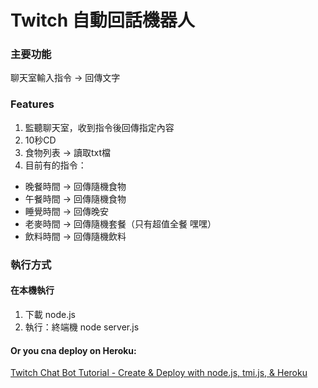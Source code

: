 # Twitch 自動回話機器人
### 主要功能
聊天室輸入指令 → 回傳文字

### Features
1. 監聽聊天室，收到指令後回傳指定內容
2. 10秒CD
3. 食物列表 → 讀取txt檔
4. 目前有的指令：
- 晚餐時間 → 回傳隨機食物
- 午餐時間 → 回傳隨機食物
- 睡覺時間 → 回傳晚安
- 老麥時間 → 回傳隨機套餐（只有超值全餐 嘿嘿）
- 飲料時間 → 回傳隨機飲料

### 執行方式
#### 在本機執行
1. 下載 node.js
2. 執行：終端機 node server.js
#### Or you cna deploy on Heroku:
[Twitch Chat Bot Tutorial - Create & Deploy with node.js, tmi.js, & Heroku](https://www.youtube.com/watch?v=gBX7S9i74GU&t=1290s)


